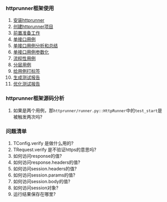 
&nbsp;  
### httprunner框架使用

1. [安装httprunner](https://github.com/httprunner/httprunner/blob/master/docs/installation.md)  
2. [创建httprunner项目](https://github.com/httprunner/httprunner/blob/master/docs/user/scaffold.md)  
3. [前置准备工作](write_case/Prepare.md)
4. [单接口用例](write_case/SingleCase.md)
5. [单接口用例分析和总结](write_case/SingleCaseSummary.md)
6. [单接口用例参数化](write_case/ParameterCase.md)
7. [流程性用例](write_case/WorkflowCase.md)
8. [分层用例](write_case/LayerCase.md)
9. [给用例打标签](write_case/TagCase.md)
10. [生成测试报告]()
11. [优化测试报告]()


### httprunner框架源码分析

1. 如果是两个用例，那`httprunner/runner.py::HttpRunner`中的`test_start`是被触发两次吗?



### 问题清单  

1. TConfig.verify 是做什么用的?
2. TRequest.verify 是不验证https的意思吗?
3. 如何访问response的值?
4. 如何访问response.headers的值?
5. 如何访问session.headers的值?
6. 如何访问session.params的值?
7. 如何访问session.body的值?
8. 如何访问session对象?
9. 运行结果保存在哪里?